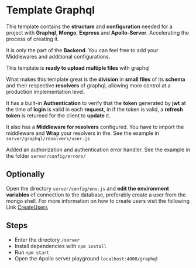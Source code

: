 # Template Graphql

This template contains the **structure** and **configuration** needed for a project with **Graphql**, **Mongo**, **Express** and **Apollo-Server**. Accelerating the process of creating it.

It is only the part of the **Backend**. You can feel free to add your Middlewares and additional configurations.

This template is **ready to upload multiple files** with graphql

What makes this template great is the **division** in **small files** of its **schema** and their respective **resolvers** of graphql, allowing more control at a production implementation level.

It has a built-in **Authentication** to verify that the **token** generated by **jwt** at the time of **login** is valid in each **request**, in if the token is valid, a **refresh token** is returned for the client to **update** it.

It also has a **Middleware for resolvers** configured. You have to import the middleware and **Wrap** your resolvers in the. See the example in ```server/graphql/resolvers/user.js ```

Added an authorization and authentication error handler. See the example in the folder ```server/config/errors/```

## Optionally
Open the directory ``` server/config/env.js ``` and **edit the environment variables** of connection to the database, preferably create a user from the mongo shell. For more information on how to create users visit the following Link [CreateUsers](https://docs.mongodb.com/manual/reference/method/db.createUser/)

## Steps

* Enter the directory ```/server```
* Install dependencies with ``` npm install ```
* Run ``` npm start ```
* Open the Apollo server playground ```localhost:4000/graphql```

